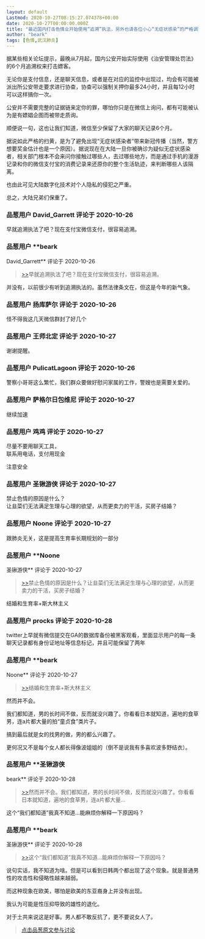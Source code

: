 ```yaml
---
layout: default
Lastmod: 2020-10-27T08:15:27.074378+00:00
date: 2020-10-27T00:00:00.000Z
title: "最近国内打击色情业开始使用“追溯”执法，另外也请各位小心“无症状感染”的严格调查。"
author: "beark"
tags: [色情,武汉肺炎]
---
```


据某些相关论坛提示，最晚从7月起，国内公安开始实际使用《治安管理处罚法》的6个月追溯权来打击嫖客。  
  
无论你是支付信息，还是聊天信息，或者是在对应的监控中出现过，均会有可能被派出所公安带走要求进行协查，协查可以强制关押你最多24小时，并且每12小时可以这样搞你一次。  
  
公安并不需要完整的证据链来定你的罪，哪怕你只是在微信上询问，都有可能被认为是有嫖娼企图而被带走质询。  
  
顺便说一句，这也让我们知道，微信至少保留了大家的聊天记录6个月。  
  
据说如此严格的扫黄，是为了避免出现“无症状感染者”带来新冠传播（当然，警方想要奖金估计也是一个原因）。据说现在在大陆一旦你被确诊为疑似无症状感染者，相关部门根本不会来问你接触过哪些人，去过哪些地方，而是通过手机的漫游记录和你的微信支付宝的消费记录来还原你的整个生活轨迹，来判断哪些人该隔离。  
  
也由此可见大陆数字化技术对个人隐私的侵犯之严重。  
  
总之，大陆兄弟们保重了。

            
### 品葱用户 **David_Garrett** 评论于 2020-10-26
        
早就追溯执法了吧？现在支付宝微信支付，很容易追溯。
        


            
### 品葱用户 **beark 
David_Garrett** 评论于 2020-10-26
        
> [\>>]( "/article/item_id-525857#")早就追溯执法了吧？现在支付宝微信支付，很容易追溯。

  
  
并没有，以前很少有听到追溯执法的。虽然法律条文在，但这是今年的新气象。
        


            
### 品葱用户 **扬库萨尔** 评论于 2020-10-26
        
怪不得我这几天微信群封了好几个
        


            
### 品葱用户 **王师北定** 评论于 2020-10-27
        
谢谢提醒。
        


            
### 品葱用户 **PulicatLagoon** 评论于 2020-10-26
        
警察小哥哥这么繁忙，我们群众要做好慰问家属的工作，警嫂也是需要关爱的。
        


            
### 品葱用户 **萨格尔日包维尼** 评论于 2020-10-27
        
继续加速
        


            
### 品葱用户 **鸡鸡** 评论于 2020-10-27
        
尽量不要用聊天工具，  
联系用电话，支付用现金  
  
注意安全
        


            
### 品葱用户 **圣锹游侠** 评论于 2020-10-27
        
禁止色情的原因是什么？  
让韭菜们无法满足生理与心理的欲望，从而更卖力的干活，买房子结婚？
        


            
### 品葱用户 **Noone** 评论于 2020-10-27
        
跟肺炎无关，这是提高生育率长期规划的一部分
        


            
### 品葱用户 **Noone 
圣锹游侠** 评论于 2020-10-27
        
> [\>>]( "/article/item_id-526128#")禁止色情的原因是什么？让韭菜们无法满足生理与心理的欲望，从而更卖力的干活，买房子结婚？

  
结婚和生育率+斯大林主义
        


            
### 品葱用户 **procks** 评论于 2020-10-28
        
twitter上早就有微信提交在GA的数据库备份被黑客观看，里面显示用户的每一条聊天记录都有身份证地址等信息标记，并且可能保留了两年
        


            
### 品葱用户 **beark 
Noone** 评论于 2020-10-27
        
> [\>>]( "/article/item_id-526161#")结婚和生育率+斯大林主义

  
  
然而并不会。  
  
我们都知道，男的长时间不做，反而就没兴趣了。你看看日本就知道，遍地的食草男，连a片都大量的拍“童贞食”类片子。  
  
搞到最后就是女的找男的做，男的都么兴趣了。  
  
更何况又不是每个女人都长得像波姐姐的（倒不是说我有多喜欢波多野结衣）。
        


            
### 品葱用户 **圣锹游侠 
beark** 评论于 2020-10-28
        
> [\>>]( "/article/item_id-526250#")然而并不会。我们都知道，男的长时间不做，反而就没兴趣了。你看看日本就知道，遍地的食草男，连a片都大量...

  
  
这个“我们都知道”我真不知道…能麻烦你解释一下原因吗？
        


            
### 品葱用户 **beark 
圣锹游侠** 评论于 2020-10-28
        
> [\>>]( "/article/item_id-526267#")这个“我们都知道”我真不知道…能麻烦你解释一下原因吗？

  
  
说句实话，我不知道为啥。但是可以看到日韩两个都出现了这个现象。就是普通男性的攻击性和侵略性越来越弱。  
  
而这种现象在欧美，哪怕是欧美的东亚裔身上并没有出现。  
  
我认为可能是性压抑导致的雄性的退化。  
  
对于土共来说这是好事。男人都不敢反抗了，更不要说女人了。
        






> [点击品葱原文参与讨论](https://pincong.rocks/article/25546)

